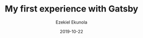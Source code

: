 ---
title: My first experience with Gatsby
author: Ezekiel Ekunola
date: 2019-10-22
hero: ./images/preview.png
excerpt: I recently built my portfolio website using Gatsby...
---